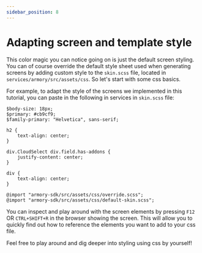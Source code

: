 ```yaml
---
sidebar_position: 8
---
```


# Adapting screen and template style

This color magic you can notice going on is just the default screen styling. You can of course override the default style sheet used when generating screens by adding custom style to the `skin.scss` file, located in `services/armory/src/assets/css`.
So let's start with some css basics. 

For example, to adapt the style of the screens we implemented in this tutorial, you can paste in the following in services in `skin.scss` file:

```"css title="armory/src/assets/css/skin.scss"
$body-size: 18px;
$primary: #cb9cf9;
$family-primary: "Helvetica", sans-serif;

h2 {
    text-align: center;
}

div.CloudSelect div.field.has-addons {
    justify-content: center;
}

div {
    text-align: center;
}

@import "armory-sdk/src/assets/css/override.scss";
@import "armory-sdk/src/assets/css/default-skin.scss";
```

You can inspect and play around with the screen elements by pressing `F12` OR `CTRL+SHIFT+R` in the browser showing the screen. 
This will allow you to quickly find out how to reference the elements you want to add to your css file.

Feel free to play around and dig deeper into styling using css by yourself!